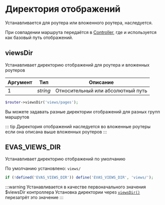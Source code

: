 # Директория отображений

Устанавливается для роутера или вложенного роутера, наследуется.

При совпадении маршрута передаётся в [Controller](/guide/base/controller-class.html), где и используется как базовый путь отображений.

## viewsDir
Устанавливает директорию отображений для роутера и вложенных роутеров

| Аргумент | Тип | Описание |
|-----------|-----|----------|
| 1 | *string* | Относительный или абсолютный путь |

```PHP
$router->viewsDir('views/pages');
```

Вы можете задавать разные директории отображений для разных групп маршрутов

::: tip Директория отображений наследуется во вложенные роутеры
если она описана выше вложенных роутеров
:::


## EVAS\_VIEWS\_DIR

Устанавливает директорию отображений по умолчанию

По умолчанию установлено: `views/`
```PHP
if (!defined('EVAS_VIEWS_DIR')) define('EVAS_VIEWS_DIR', 'views/');
```

:::warning Устанавливается в качестве первоначального значения $viewsDir контроллера
Установка директории через [`viewsDir()`](/guide/base/views-dir.html) перезатрёт это значение
:::
